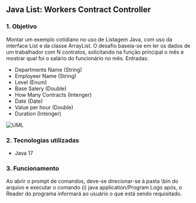 ## Java List: Workers Contract Controller

### 1. Objetivo
Montar um exemplo cotidiano no uso de Listagem Java, com uso da interface List e da classe ArrayList.
O desafio baseia-se em ler os dados de um trabalhador com N contratos, solicitando na função principal
o mês e mostrar qual foi o salário do funcionário no mês.
Entradas:   
* Departments Name (String)
* Employeer Name (String)
* Level (Enum)
* Base Salery (Double)
* How Many Contracts (Intenger)
* Date (Date)
* Value per hour (Double)
* Duration (Intenger)

![UML](https://github.com/JoaoSantos6/Workers-Contract-Controller/assets/78502928/18623478-d380-4d3a-815a-b2adc4852cda)

### 2. Tecnologias utilizadas
- Java 17

### 3. Funcionamento

Ao abrir o prompt de comandos, deve-se direcionar-se à pasta \bin do arquivo e executar o comando
(i)  java application/Program
Logo após, o Reader do programa informará ao usuário o que está sendo requisitado. 
